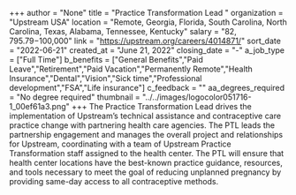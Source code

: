+++
author = "None"
title = "Practice Transformation Lead "
organization = "Upstream USA"
location = "Remote, Georgia, Florida, South Carolina, North Carolina, Texas, Alabama, Tennessee, Kentucky"
salary = "$82,795.79-$100,000"
link = "https://upstream.org/careers/4014871/"
sort_date = "2022-06-21"
created_at = "June 21, 2022"
closing_date = "-"
a_job_type = ["Full Time"]
b_benefits = ["General Benefits","Paid Leave","Retirement","Paid Vacation","Permanently Remote","Health Insurance","Dental","Vision","Sick time","Professional development","FSA","Life insurance"]
c_feedback = ""
aa_degrees_required = "No degree required"
thumbnail = "../../images/logocolor051716-1_00ef61a3.png"
+++
The Practice Transformation Lead drives the implementation of Upstream’s technical assistance and contraceptive care practice change with partnering health care agencies. The PTL leads the partnership engagement and manages the overall project and relationships for Upstream, coordinating with a team of Upstream Practice Transformation staff assigned to the health center. The PTL will ensure that health center locations have the best-known practice guidance, resources, and tools necessary to meet the goal of reducing unplanned  pregnancy by providing same-day access to all contraceptive methods.